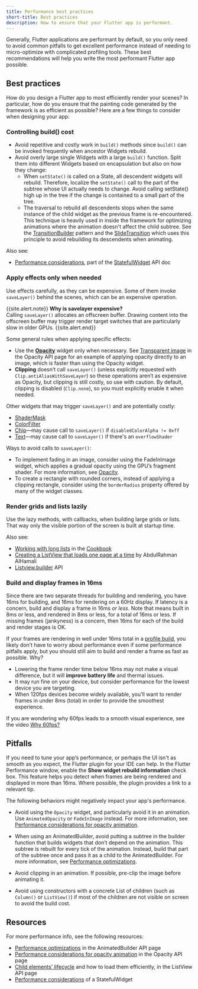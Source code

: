 ```yaml
---
title: Performance best practices
short-title: Best practices
description: How to ensure that your Flutter app is performant.
---
```


Generally, Flutter applications are performant by default,
so you only need to avoid common pitfalls to get excellent performance
instead of needing to micro-optimize with complicated profiling tools.
These best recommendations will help you write the most performant
Flutter app possible.

## Best practices

How do you design a Flutter app to most efficiently render your scenes?
In particular, how do you ensure that the painting code generated by the
framework is as efficient as possible? Here are a few things to consider
when designing your app:

### Controlling build() cost

* Avoid repetitive and costly work in `build()` methods since `build()`
  can be invoked frequently when ancestor Widgets rebuild.
* Avoid overly large single Widgets with a large `build()` function. 
  Split them into different Widgets based on encapsulation but also on how
  they change: 
  * When `setState()` is called on a State, all descendent widgets will 
    rebuild. Therefore, localize the `setState()` call to the part of 
    the subtree whose UI actually needs to change. Avoid calling 
    setState() high up in the tree if the change is contained to a small 
    part of the tree.
  * The traversal to rebuild all descendents stops when the same instance
    of the child widget as the previous frame is re-encountered. This 
    technique is heavily used in inside the framework for optimizing 
    animations where the animation doesn't affect the child subtree. See
    the [TransitionBuilder](https://docs.flutter.io/flutter/widgets/TransitionBuilder.html)
    pattern and the [SlideTransition](https://github.com/xster/flutter/blob/9da3df5ba4e4cac46620e153bdf972ebde25bd58/packages/flutter/lib/src/widgets/transitions.dart#L229)
    which uses this principle to avoid rebuilding its descendents when 
    animating.

Also see:

* [Performance
  considerations]({{site.api}}/flutter/widgets/StatefulWidget-class.html#performance-considerations),
  part of the
  [StatefulWidget]({{site.api}}/flutter/widgets/StatefulWidget-class.html)
  API doc

### Apply effects only when needed

Use effects carefully, as they can be expensive. Some of them invoke
`saveLayer()` behind the scenes, which can be an expensive operation.

{{site.alert.note}}
**Why is savelayer expensive?**<br>
Calling `saveLayer()` allocates an offscreen buffer. Drawing content
into the offscreen buffer may trigger render target switches that
are particularly slow in older GPUs.
{{site.alert.end}}

Some general rules when applying specific effects:

* Use the [**Opacity**]({{site.api}}/flutter/widgets/Opacity-class.html)
  widget only when necessary. See [Transparent
  image]({{site.api}}/flutter/widgets/Opacity-class.html#transparent-image)
  in the Opacity API page for an example of applying opacity directly
  to an image, which is faster than using the Opacity widget.
* **Clipping** doesn’t call `saveLayer()` (unless explicitly requested with
  `Clip.antiAliasWithSaveLayer`) so these operations aren’t as expensive
  as Opacity, but clipping is still costly, so use with caution. By default,
  clipping is disabled (`Clip.none`), so you must explicitly enable it when
  needed. 

Other widgets that may trigger `saveLayer()` and are potentially costly:

* [ShaderMask]({{site.api}}/flutter/widgets/ShaderMask-class.html)
* [ColorFilter]({{site.api}}/flutter/dart-ui/ColorFilter-class.html)
* [Chip]({{site.api}}/flutter/material/Chip-class.html)&mdash;may
  cause call to `saveLayer()` if `disabledColorAlpha != 0xff`
* [Text]({{site.api}}/flutter/widgets/Text-class.html)&mdash;may
  cause call to `saveLayer()` if there's an `overflowShader`

Ways to avoid calls to `saveLayer()`:

* To implement fading in an image, consider using the FadeInImage widget,
  which applies a gradual opacity using the GPU’s fragment shader.
  For more information, see
  [Opacity]({{site.api}}/flutter/widgets/Opacity-class.html#transparent-image).
* To create a rectangle with rounded corners, instead of applying a
  clipping rectangle, consider using the `borderRadius` property offered
  by many of the widget classes.

### Render grids and lists lazily

Use the lazy methods, with callbacks, when building large grids or lists.
That way only the visible portion of the screen is built at startup time.

Also see:

* [Working with long lists](/cookbook/lists/long-lists) in the
  [Cookbook](/cookbook)
* [Creating a ListView that loads one page at a
  time]({{site.medium}}/saugo360/flutter-creating-a-listview-that-loads-one-page-at-a-time-c5c91b6fabd3)
  by AbdulRahman AlHamali
* [Listview.builder]({{site.api}}/flutter/widgets/ListView/ListView.builder.html) API

###  Build and display frames in 16ms

Since there are two separate threads for building and rendering, you
have 16ms for building, and 16ms for rendering on a 60Hz display.
If latency is a concern, build and display a frame in 16ms _or less_.
Note that means built in 8ms or less,
and rendered in 8ms or less, for a total of 16ms or less.
If missing frames (jankyness) is a concern, then 16ms for each of
the build and render stages is OK.

If your frames are rendering in well under 16ms total in a [profile
build](/docs/testing/build-modes#profile),
you likely don’t have to worry about performance even if some
performance pitfalls apply, but you should still aim to build and
render a frame as fast as possible. Why?

* Lowering the frame render time below 16ms may not make a visual
  difference, but it will **improve battery life** and thermal issues.
* It may run fine on your device, but consider performance for the
  lowest device you are targeting.
* When 120fps devices become widely available, you’ll want to render frames
  in under 8ms (total) in order to provide the smoothest experience.

If you are wondering why 60fps leads to a smooth visual experience,
see the video [Why 60fps?](https://www.youtube.com/watch?v=CaMTIgxCSqU)

## Pitfalls

If you need to tune your app’s performance, or perhaps the UI isn't as
smooth as you expect, the Flutter plugin for your IDE can help.
In the Flutter Performance window, enable the **Show widget rebuild
information** check box. This feature helps you detect when 
frames are being rendered and displayed in more than 16ms.
Where possible, the plugin provides a link to a relevant tip.

The following behaviors might negatively impact your app's performance.

* Avoid using the `Opacity` widget, and particularly avoid it in an animation.
  Use `AnimatedOpacity` or `FadeInImage` instead.
  For more information, see [Performance considerations for opacity
  animation]({{site.api}}/flutter/widgets/Opacity-class.html#performance-considerations-for-opacity-animation).

* When using an AnimatedBuilder, avoid putting a subtree in the builder
  function that builds widgets that don’t depend on the animation.
  This subtree is rebuilt for every tick of the animation.
  Instead, build that part of the subtree once and pass it as a child to
  the AnimatedBuilder. For more information, see [Performance
  optimizations]({{site.api}}//flutter/widgets/AnimatedBuilder-class.html#performance-optimizations).

* Avoid clipping in an animation. If possible, pre-clip the image before
  animating it.

* Avoid using constructors with a concrete List of children (such as
  `Column()` or `ListView()`) if most of the children are not visible
  on screen to avoid the build cost.

## Resources

For more performance info, see the following resources:

* [Performance
  optimizations]({{site.api}}/flutter/widgets/AnimatedBuilder-class.html#performance-optimizations)
  in the AnimatedBuilder API page
* [Performance considerations for opacity
  animation]({{site.api}}/flutter/widgets/Opacity-class.html#performance-considerations-for-opacity-animation)
  in the Opacity API page
* [Child elements'
  lifecycle]({{site.api}}/flutter/widgets/ListView-class.html#child-elements-lifecycle)
  and how to load them efficiently, in the ListView API page
* [Performance
  considerations]({{site.api}}/flutter/widgets/StatefulWidget-class.html#performance-considerations)
  of a StatefulWidget